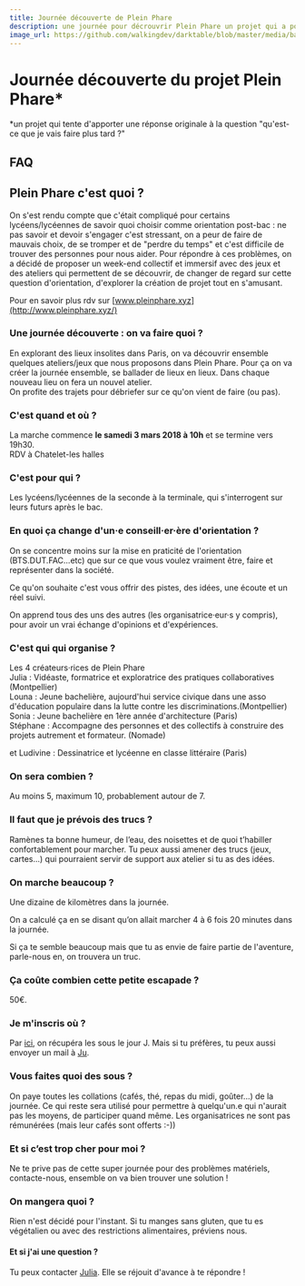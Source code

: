 ```yaml
---
title: Journée découverte de Plein Phare 
description: une journée pour décrouvrir Plein Phare un projet qui a pour intention d'apporter une réponse originale à la question "qu'est-ce que je vais faire plus tard ?".
image_url: https://github.com/walkingdev/darktable/blob/master/media/banner-darktable.png?raw=true
---
```


# Journée découverte du projet Plein Phare*
*un projet qui tente d'apporter une réponse originale à la question "qu'est-ce que je vais faire plus tard ?"

## FAQ

## Plein Phare c'est quoi ? 
On s'est rendu compte que c'était compliqué pour certains lycéens/lycéennes de savoir quoi choisir comme orientation post-bac : ne pas savoir et devoir s'engager c'est stressant, on a peur de faire de mauvais choix, de se tromper et de "perdre du temps" et c'est difficile de trouver des personnes pour nous aider. 
Pour répondre à ces problèmes, on a décidé de proposer un week-end collectif et immersif avec des jeux et des ateliers qui permettent de se découvrir, de changer de regard sur cette question d'orientation, d'explorer la création de projet tout en s'amusant. 

Pour en savoir plus rdv sur [www.pleinphare.xyz](http://www.pleinphare.xyz/)


### Une journée découverte : on va faire quoi ?

En explorant des lieux insolites dans Paris, on va découvrir ensemble quelques ateliers/jeux que nous proposons dans Plein Phare. Pour ça on va créer la journée ensemble, se ballader de lieux en lieux.  Dans chaque nouveau lieu on fera un nouvel atelier.  
On profite des trajets pour débriefer sur ce qu'on vient de faire (ou pas).

### C'est quand et où ?

La marche commence **le samedi 3 mars 2018 à 10h** et se termine vers 19h30.  
RDV à Chatelet-les halles

### C'est pour qui ?

Les lycéens/lycéennes de la seconde à la terminale, qui s'interrogent sur leurs futurs après le bac.

### En quoi ça change d'un·e conseill·er·ère d'orientation ?
On se concentre moins sur la mise en praticité de l'orientation (BTS.DUT.FAC...etc) que sur ce que vous voulez vraiment être, faire et représenter dans la société.
  
Ce qu'on souhaite c'est vous offrir des pistes, des idées, une écoute et un réel suivi.

On apprend tous des uns des autres (les organisatrice·eur·s y compris), pour avoir un vrai échange d'opinions et d'expériences.

### C'est qui qui organise ?

Les 4 créateurs·rices de Plein Phare   
Julia : Vidéaste, formatrice et exploratrice des pratiques collaboratives (Montpellier)  
Louna : Jeune bachelière, aujourd'hui service civique dans une asso d'éducation populaire dans la lutte contre les discriminations.(Montpellier)  
Sonia : Jeune bachelière en 1ère année d'architecture (Paris)  
Stéphane : Accompagne des personnes et des collectifs à construire des projets autrement et formateur. (Nomade)  
  
et Ludivine : Dessinatrice et lycéenne en classe littéraire (Paris)  

### On sera combien ?

Au moins 5, maximum 10, probablement autour de 7.

### Il faut que je prévois des trucs ?

Ramènes ta bonne humeur, de l’eau, des noisettes et de quoi t’habiller confortablement pour marcher. Tu peux aussi amener des trucs (jeux, cartes...) qui pourraient servir de support aux atelier si tu as des idées.

### On marche beaucoup ?

Une dizaine de kilomètres dans la journée.

On a calculé ça en se disant qu’on allait marcher 4 à 6 fois 20 minutes dans la journée.

Si ça te semble beaucoup mais que tu as envie de faire partie de l'aventure, parle-nous en, on trouvera un truc.

### Ça coûte combien cette petite escapade ?

50€. 

### Je m'inscris où ?

Par [ici](https://www.eventbrite.fr/e/billets-walking-dev-tu-veux-faire-quoi-plus-tard-42753520932), on récupéra les sous le jour J.
Mais si tu préfères, tu peux aussi envoyer un mail à [Ju](mailto:julia.barbelane@gmail.com).

### Vous faites quoi des sous ?

On paye toutes les collations (cafés, thé, repas du midi, goûter...) de la journée. Ce qui reste sera utilisé pour permettre à quelqu'un.e qui n'aurait pas les moyens, de participer quand même. Les organisatrices ne sont pas rémunérées (mais leur cafés sont offerts :-))

### Et si c’est trop cher pour moi ?

Ne te prive pas de cette super journée pour des problèmes matériels, contacte-nous, ensemble on va bien trouver une solution !

### On mangera quoi ?

Rien n'est décidé pour l'instant. Si tu manges sans gluten, que tu es végétalien ou avec des restrictions alimentaires, préviens nous.

#### Et si j'ai une question ?

Tu peux contacter [Julia](mailto:julia.barbelane@gmail.com). Elle se réjouit d'avance à te répondre !
